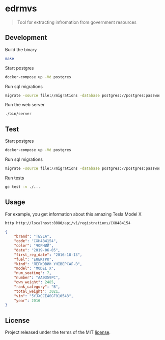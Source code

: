 # edrmvs

> Tool for extracting infromation from government resources

## Development

Build the binary

```sh
make
```

Start postgres

```sh
docker-compose up -Vd postgres
```

Run sql migrations

```sh
migrate -source file://migrations -database postgres://postgres:password@127.0.0.1/edrmvs\?sslmode=disable up
```

Run the web server

```sh
./bin/server
```

## Test

Start postgres

```sh
docker-compose up -Vd postgres
```

Run sql migrations

```sh
migrate -source file://migrations -database postgres://postgres:password@127.0.0.1/edrmvs\?sslmode=disable up
```

Run tests

```sh
go test -v ./...
```

## Usage

For example, you get information about this amazing Tesla Model X

```sh
http http://localhost:8080/api/v1/registrations/СХН484154
```

```json
{
    "brand": "TESLA",
    "code": "CXH484154",
    "color": "ЧОРНИЙ",
    "date": "2019-06-05",
    "first_reg_date": "2016-10-13",
    "fuel": "ЕЛЕКТРО",
    "kind": "ЛЕГКОВИЙ УНІВЕРСАЛ-B",
    "model": "MODEL X",
    "num_seating": 7,
    "number": "AA9359PC",
    "own_weight": 2485,
    "rank_category": "B",
    "total_weight": 3021,
    "vin": "5YJXCCE40GF010543",
    "year": 2016
}
```

## License

Project released under the terms of the MIT [license](./LICENSE).